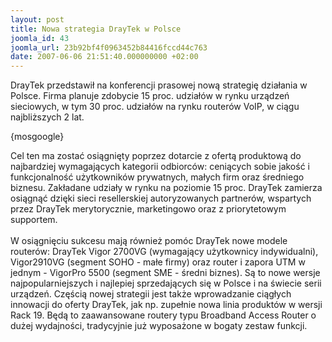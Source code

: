 ```yaml
---
layout: post
title: Nowa strategia DrayTek w Polsce
joomla_id: 43
joomla_url: 23b92bf4f0963452b84416fccd44c763
date: 2007-06-06 21:51:40.000000000 +02:00
---
```

DrayTek przedstawił na konferencji prasowej nową strategię działania w Polsce. Firma planuje zdobycie 15 proc. udział&oacute;w w rynku urządzeń sieciowych, w tym 30 proc. udział&oacute;w na rynku router&oacute;w VoIP, w ciągu najbliższych 2 lat. <p>{mosgoogle}</p>Cel ten ma zostać osiągnięty poprzez dotarcie z ofertą produktową do najbardziej wymagających kategorii odbiorc&oacute;w: ceniących sobie jakość i funkcjonalność użytkownik&oacute;w prywatnych, małych firm oraz średniego biznesu. Zakładane udziały w rynku na poziomie 15 proc. DrayTek zamierza osiągnąć dzięki sieci resellerskiej autoryzowanych partner&oacute;w, wspartych przez DrayTek merytorycznie, marketingowo oraz z priorytetowym supportem. <br /><br /> W osiągnięciu sukcesu mają r&oacute;wnież pom&oacute;c DrayTek nowe modele router&oacute;w: DrayTek Vigor 2700VG (wymagający użytkownicy indywidualni), Vigor2910VG (segment SOHO - małe firmy) oraz router i zapora UTM w jednym - VigorPro 5500 (segment SME - średni biznes). Są to nowe wersje najpopularniejszych i najlepiej sprzedających się w Polsce i na świecie serii urządzeń. Częścią nowej strategii jest także wprowadzanie ciągłych innowacji do oferty DrayTek, jak np. zupełnie nowa linia produkt&oacute;w w wersji Rack 19. Będą to zaawansowane routery typu Broadband Access Router o dużej wydajności, tradycyjnie już wyposażone w bogaty zestaw funkcji.
